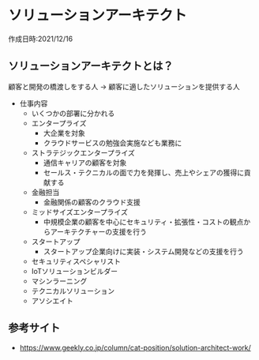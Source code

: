 # ソリューションアーキテクト
作成日時:2021/12/16

## ソリューションアーキテクトとは？
顧客と開発の橋渡しをする人
→ 顧客に適したソリューションを提供する人

- 仕事内容
  -  いくつかの部署に分かれる
    -  エンタープライズ
       -  大企業を対象
       -  クラウドサービスの勉強会実施なども業務に
    -  ストラテジックエンタープライズ
       -  通信キャリアの顧客を対象
       -  セールス・テクニカルの面で力を発揮し、売上やシェアの獲得に貢献する
    -  金融担当
        - 金融関係の顧客のクラウド支援
    -  ミッドサイズエンタープライズ
        - 中規模企業の顧客を中心にセキュリティ・拡張性・コストの観点からアーキテクチャーの支援を行う
    -  スタートアップ
        - スタートアップ企業向けに実装・システム開発などの支援を行う
    -  セキュリティスペシャリスト
    -  IoTソリューションビルダー
    -  マシンラーニング
    -  テクニカルソリューション
    -  アソシエイト


## 参考サイト
- https://www.geekly.co.jp/column/cat-position/solution-architect-work/

